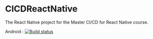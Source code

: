 # CICDReactNative
The React Native project for the Master CI/CD for React Native course.

Android : [![Build status](https://build.appcenter.ms/v0.1/apps/5a225373-15ba-47a5-9df0-2ec82b34e7e5/branches/dev/badge)](https://appcenter.ms)
